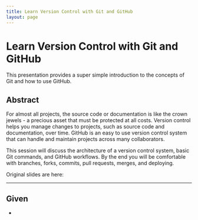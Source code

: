 ```yaml
---
title: Learn Version Control with Git and GitHub
layout: page
---
```


# Learn Version Control with Git and GitHub

This presentation provides a super simple introduction to the concepts of Git and how to use GitHub.

## Abstract

For almost all projects, the source code or documentation is like the crown jewels - a precious asset that must be protected at all costs. Version control helps you manage changes to projects, such as source code and documentation, over time. GitHub is an easy to use version control system that can handle and maintain projects across many collaborators. 

This session will discuss the architecture of a version control system, basic Git commands, and GitHub workflows. By the end you will be comfortable with branches, forks, commits, pull requests, merges, and deploying. 

Original slides are here:

---

## Given

* 
